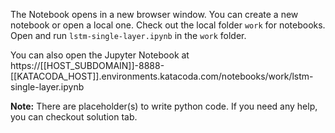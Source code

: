The Notebook opens in a new browser window. You can create a new notebook or open a local one. Check out the local folder `work` for notebooks. Open and run `lstm-single-layer.ipynb` in the `work` folder.

You can also open the Jupyter Notebook at https://[[HOST_SUBDOMAIN]]-8888-[[KATACODA_HOST]].environments.katacoda.com/notebooks/work/lstm-single-layer.ipynb

**Note:**
There are placeholder(s) to write python code. If you need any help, you can checkout solution tab.